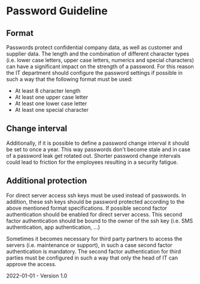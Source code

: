 # Password Guideline

## Format

Passwords protect confidential company data, as well as customer and supplier data. The length and the combination of different character types (i.e. lower case letters, upper case letters, numerics and special characters) can have a significant impact on the strength of a password. For this reason the IT department should configure the password settings if possible in such a way that the following format must be used:

* At least 8 character length
* At least one upper case letter
* At least one lower case letter
* At least one special character

## Change interval

Additionally, if it is possible to define a password change interval it should be set to once a year. This way passwords don't become stale and in case of a password leak get rotated out. Shorter password change intervals could lead to friction for the employees resulting in a security fatigue. 

## Additional protection

For direct server access ssh keys must be used instead of passwords. In addition, these ssh keys should be password protected according to the above mentioned format specifications. If possible second factor authentication should be enabled for direct server access. This second factor authentication should be bound to the owner of the ssh key (i.e. SMS authentication, app authentication, ...)

Sometimes it becomes necessary for third party partners to access the servers (i.e. maintenance or support), in such a case second factor authentication is mandatory. The second factor authentication for third parties must be configured in such a way that only the head of IT can approve the access.


2022-01-01 - Version 1.0

